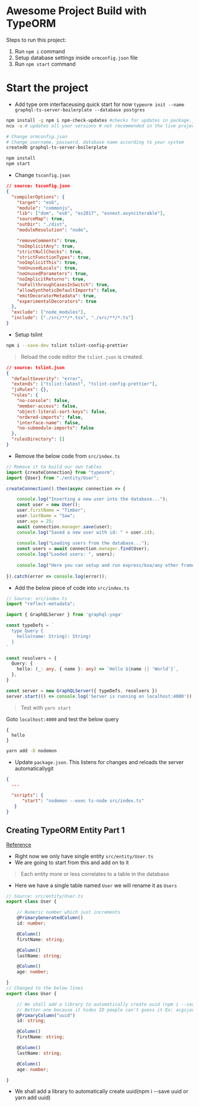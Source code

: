# Awesome Project Build with TypeORM
        
Steps to run this project:

1. Run `npm i` command
2. Setup database settings inside `ormconfig.json` file
3. Run `npm start` command

# Start the project

- Add type orm interfaceusing quick start for now `typeorm init --name graphql-ts-server-boilerplate --database postgres`

```bash
npm install -g npm i npm-check-updates #checks for updates in package.json
ncu -a # updates all your versions # not recommended in the live projects

# Change ormconfig.json
# Change username, password, database name according to your system
createdb graphql-ts-server-boilerplate

npm install
npm start
```

- Change `tsconfig.json`

```json
// source: tsconfig.json
{
  "compilerOptions": {
    "target": "es6",
    "module": "commonjs",
    "lib": ["dom", "es6", "es2017", "esnext.asynciterable"],
    "sourceMap": true,
    "outDir": "./dist",
    "moduleResolution": "node",

    "removeComments": true,
    "noImplicitAny": true,
    "strictNullChecks": true,
    "strictFunctionTypes": true,
    "noImplicitThis": true,
    "noUnusedLocals": true,
    "noUnusedParameters": true,
    "noImplicitReturns": true,
    "noFallthroughCasesInSwitch": true,
    "allowSyntheticDefaultImports": false,
    "emitDecoratorMetadata": true,
    "experimentalDecorators": true
  },
  "exclude": ["node_modules"],
  "include": ["./src/**/*.tsx", "./src/**/*.ts"]
}
```

- Setup tslint

```bash
npm i --save-dev tslint tslint-config-prettier
```

> Reload the code editor the `tslint.json` is created.

```json
// source: tslint.json
{
  "defaultSeverity": "error",
  "extends": ["tslint:latest", "tslint-config-prettier"],
  "jsRules": {},
  "rules": {
    "no-console": false,
    "member-access": false,
    "object-literal-sort-keys": false,
    "ordered-imports": false,
    "interface-name": false,
    "no-submodule-imports": false
  },
  "rulesDirectory": []
}
```

- Remove the below code from `src/index.ts`

```ts
// Remove it to build our own tables
import {createConnection} from "typeorm";
import {User} from "./entity/User";

createConnection().then(async connection => {

    console.log("Inserting a new user into the database...");
    const user = new User();
    user.firstName = "Timber";
    user.lastName = "Saw";
    user.age = 25;
    await connection.manager.save(user);
    console.log("Saved a new user with id: " + user.id);
    
    console.log("Loading users from the database...");
    const users = await connection.manager.find(User);
    console.log("Loaded users: ", users);
     
    console.log("Here you can setup and run express/koa/any other framework.");
    
}).catch(error => console.log(error));
```

- Add the below piece of code into `src/index.ts`

```ts
// Source: src/index.ts
import "reflect-metadata";

import { GraphQLServer } from 'graphql-yoga'

const typeDefs = `
  type Query {
    hello(name: String): String!
  }
`

const resolvers = {
  Query: {
    hello: (_: any, { name }: any) => `Hello ${name || 'World'}`,
  },
}

const server = new GraphQLServer({ typeDefs, resolvers })
server.start(() => console.log('Server is running on localhost:4000'))
```

> Test with `yarn start`

Goto `localhost:4000` and test the below query
```
{
  hello
}
```


```bash
yarn add -D nodemon
```

- Update `package.json`. This listens for changes and reloads the server automaticallygit

```json
{
  ...

  "scripts": {
      "start": "nodemon --exec ts-node src/index.ts"
   }
}
```

## Creating TypeORM Entity Part 1

[Reference](https://www.youtube.com/watch?v=-iwjiiCGiO0)

- Right now we only have single entity `src/entity/User.ts`
- We are going to start from this and add on to it

> Each entity more or less correlates to a table in the database

- Here we have a single table named `User` we will rename it as `Users`

```ts
// Source: src/entity/User.ts
export class User {

    // Numeric number which just increments
    @PrimaryGeneratedColumn()
    id: number;

    @Column()
    firstName: string;

    @Column()
    lastName: string;

    @Column()
    age: number;

}
// Changed to the below lines
export class User {

    // We shall add a library to automatically create uuid (npm i --save uuid)
    // Better one because it hides ID people can't guess it Ex: acgsjavh16213 16-bit number
    @PrimaryColumn("uuid")
    id: string;

    @Column()
    firstName: string;

    @Column()
    lastName: string;

    @Column()
    age: number;

}
```

- We shall add a library to automatically create uuid(npm i --save uuid or yarn add uuid)